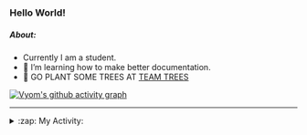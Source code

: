### Hello World!

##### About:
- Currently I am a student.
- 🌱 I’m learning how to make better documentation.
- 🌱 GO PLANT SOME TREES AT [TEAM TREES](https://teamtrees.org/)

[![Vyom's github activity graph](https://activity-graph.herokuapp.com/graph?username=Vyvy-vi)](https://github.com/ashutosh00710/github-readme-activity-graph)

---
<details>
  <summary>:zap: My Activity:</summary>
  
<!--START_SECTION:waka-->
![Code Time](http://img.shields.io/badge/Code%20Time-871%20hrs%202%20mins-blue)

**I'm a Night 🦉** 

```text
🌞 Morning    94 commits     ██░░░░░░░░░░░░░░░░░░░░░░░   10.4% 
🌆 Daytime    230 commits    ██████░░░░░░░░░░░░░░░░░░░   25.44% 
🌃 Evening    298 commits    ████████░░░░░░░░░░░░░░░░░   32.96% 
🌙 Night      282 commits    ███████░░░░░░░░░░░░░░░░░░   31.19%

```
📅 **I'm Most Productive on Sunday** 

```text
Monday       123 commits    ███░░░░░░░░░░░░░░░░░░░░░░   13.61% 
Tuesday      134 commits    ███░░░░░░░░░░░░░░░░░░░░░░   14.82% 
Wednesday    108 commits    ███░░░░░░░░░░░░░░░░░░░░░░   11.95% 
Thursday     114 commits    ███░░░░░░░░░░░░░░░░░░░░░░   12.61% 
Friday       123 commits    ███░░░░░░░░░░░░░░░░░░░░░░   13.61% 
Saturday     87 commits     ██░░░░░░░░░░░░░░░░░░░░░░░   9.62% 
Sunday       215 commits    ██████░░░░░░░░░░░░░░░░░░░   23.78%

```


📊 **This Week I Spent My Time On** 

```text
🔥 Editors: 
VS Code                  7 hrs 28 mins       █████████████████████████   100.0%

🐱‍💻 Projects: 
CSF                      7 hrs 28 mins       █████████████████████████   100.0%

```


 Last Updated on 05/09/2022 08:05:59 UTC
<!--END_SECTION:waka-->
</details>
